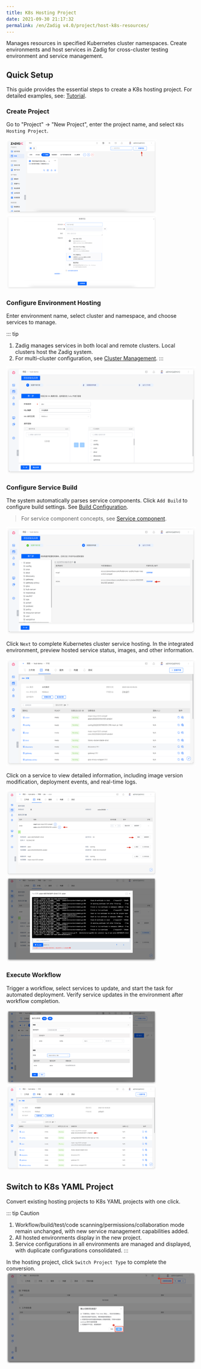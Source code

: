 ```yaml
---
title: K8s Hosting Project
date: 2021-09-30 21:17:32
permalink: /en/Zadig v4.0/project/host-k8s-resources/
---
```

Manages resources in specified Kubernetes cluster namespaces. Create environments and host services in Zadig for cross-cluster testing environment and service management.

## Quick Setup

This guide provides the essential steps to create a K8s hosting project. For detailed examples, see: [Tutorial](https://www.koderover.com/tutorials-detail/codelabs/Hosting-Namespace/index.html?index=..%2F..index#0).

### Create Project
Go to "Project" → "New Project", enter the project name, and select `K8s Hosting Project`.

<img src="../../../_images/create_project_entrance.png" width="400">
<img src="../../../_images/host_k8s_create_project_310.png" width="400">

### Configure Environment Hosting
Enter environment name, select cluster and namespace, and choose services to manage.

::: tip
1. Zadig manages services in both local and remote clusters. Local clusters host the Zadig system.
2. For multi-cluster configuration, see [Cluster Management](/en/Zadig%20v4.0/pages/cluster_manage/).
:::

![Configure Hosting Project](../../../_images/env_delegate_onboarding_1.png)

### Configure Service Build
The system automatically parses service components. Click `Add Build` to configure build settings. See [Build Configuration](/en/Zadig%20v4.0/project/build/).

> For service component concepts, see [Service component](/en/Zadig%20v4.0/env/overview/#what-is-a-service-component).

![Configure Hosting Project](../../../_images/env_delegate_on_boarding_2.png)

Click `Next` to complete Kubernetes cluster service hosting. In the integrated environment, preview hosted service status, images, and other information.

![Environment Overview](../../../_images/env_delegate_enviroment_overview.png)

Click on a service to view detailed information, including image version modification, deployment events, and real-time logs.

<img src="../../../_images/env_delegate_service_details_0.png" width="400">
<img src="../../../_images/env_delegate_service_details.png" width="400">

### Execute Workflow
Trigger a workflow, select services to update, and start the task for automated deployment. Verify service updates in the environment after workflow completion.

<img src="../../../_images/env_delegate_start_pipeline_220.png" width="400">
<img src="../../../_images/show_updated_host_service.png" width="400">

## Switch to K8s YAML Project

Convert existing hosting projects to K8s YAML projects with one click.

::: tip Caution
1. Workflow/build/test/code scanning/permissions/collaboration mode remain unchanged, with new service management capabilities added.
2. All hosted environments display in the new project.
3. Service configurations in all environments are managed and displayed, with duplicate configurations consolidated.
:::

In the hosting project, click `Switch Project Type` to complete the conversion.
![Project Switching](../../../_images/project_change_1.png)